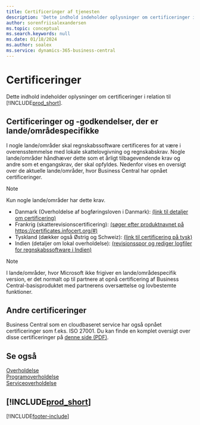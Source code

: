 ```yaml
---
title: Certificeringer af tjenesten
description: 'Dette indhold indeholder oplysninger om certificeringer i relation til Business Central, som f. eks. områdespecifikke certificeringer og akkrediteringer.'
author: sorenfriisalexandersen
ms.topic: conceptual
ms.search.keywords: null
ms.date: 01/18/2024
ms.author: soalex
ms.service: dynamics-365-business-central
---
```


# Certificeringer

Dette indhold indeholder oplysninger om certificeringer i relation til [!INCLUDE[prod_short](../includes/prod_short.md)].  

## Certificeringer og -godkendelser, der er lande/områdespecifikke

I nogle lande/områder skal regnskabssoftware certificeres for at være i overensstemmelse med lokale skattelovgivning og regnskabskrav. Nogle lande/områder håndhæver dette som et årligt tilbagevendende krav og andre som et engangskrav, der skal opfyldes. Nedenfor vises en oversigt over de aktuelle lande/områder, hvor Business Central har opnået certificeringer.

> [!NOTE]
> Kun nogle lande/områder har dette krav.

- Danmark (Overholdelse af bogføringsloven i Danmark): [(link til detaljer om certificering)](../localfunctionality/denmark/compliance-denmark.md)
- Frankrig (skatterevisionscertificering): [(søger efter produktnavnet på https://certificates.infocert.org/#)](https://certificates.infocert.org/#)  
- Tyskland (dækker også Østrig og Schweiz): [(link til certificering på tysk)](https://swb.bdo.de/certificate/MS_D365BC_PS_880_DE_2018)
- Indien (detaljer om lokal overholdelse): [(revisionsspor og rediger logfiler for regnskabssoftware i Indien)](../localfunctionality/india/india-audit-trail-edit-logs-accounting-software.md)

> [!NOTE]  
> I lande/områder, hvor Microsoft ikke frigiver en lande/områdespecifik version, er det normalt op til partnere at opnå certificering af Business Central-basisproduktet med partnerens oversættelse og lovbestemte funktioner.

## Andre certificeringer

Business Central som en cloudbaseret service har også opnået certificeringer som f.eks. ISO 27001. Du kan finde en komplet oversigt over disse certificeringer på [denne side (PDF)](https://aka.ms/d365-compliance-list).

## Se også

[Overholdelse](compliance-overview.md)  
[Programoverholdelse](compliance-application-compliance.md)  
[Serviceoverholdelse](compliance-service-compliance.md)  

## [!INCLUDE[prod_short](../includes/free_trial_md.md)]  


[!INCLUDE[footer-include](../includes/footer-banner.md)]
